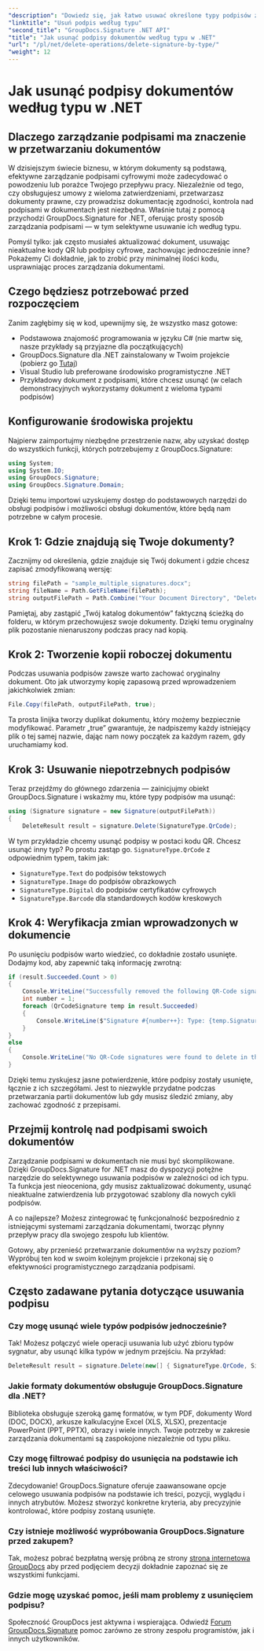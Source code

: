 ```yaml
---
"description": "Dowiedz się, jak łatwo usuwać określone typy podpisów z dokumentów za pomocą GroupDocs.Signature dla .NET. Opanuj zarządzanie podpisami w zaledwie kilka minut!"
"linktitle": "Usuń podpis według typu"
"second_title": "GroupDocs.Signature .NET API"
"title": "Jak usunąć podpisy dokumentów według typu w .NET"
"url": "/pl/net/delete-operations/delete-signature-by-type/"
"weight": 12
---
```


# Jak usunąć podpisy dokumentów według typu w .NET

## Dlaczego zarządzanie podpisami ma znaczenie w przetwarzaniu dokumentów

W dzisiejszym świecie biznesu, w którym dokumenty są podstawą, efektywne zarządzanie podpisami cyfrowymi może zadecydować o powodzeniu lub porażce Twojego przepływu pracy. Niezależnie od tego, czy obsługujesz umowy z wieloma zatwierdzeniami, przetwarzasz dokumenty prawne, czy prowadzisz dokumentację zgodności, kontrola nad podpisami w dokumentach jest niezbędna. Właśnie tutaj z pomocą przychodzi GroupDocs.Signature for .NET, oferując prosty sposób zarządzania podpisami — w tym selektywne usuwanie ich według typu.

Pomyśl tylko: jak często musiałeś aktualizować dokument, usuwając nieaktualne kody QR lub podpisy cyfrowe, zachowując jednocześnie inne? Pokażemy Ci dokładnie, jak to zrobić przy minimalnej ilości kodu, usprawniając proces zarządzania dokumentami.

## Czego będziesz potrzebować przed rozpoczęciem

Zanim zagłębimy się w kod, upewnijmy się, że wszystko masz gotowe:

- Podstawowa znajomość programowania w języku C# (nie martw się, nasze przykłady są przyjazne dla początkujących)
- GroupDocs.Signature dla .NET zainstalowany w Twoim projekcie (pobierz go [Tutaj](https://releases.groupdocs.com/signature/net/))
- Visual Studio lub preferowane środowisko programistyczne .NET
- Przykładowy dokument z podpisami, które chcesz usunąć (w celach demonstracyjnych wykorzystamy dokument z wieloma typami podpisów)

## Konfigurowanie środowiska projektu

Najpierw zaimportujmy niezbędne przestrzenie nazw, aby uzyskać dostęp do wszystkich funkcji, których potrzebujemy z GroupDocs.Signature:

```csharp
using System;
using System.IO;
using GroupDocs.Signature;
using GroupDocs.Signature.Domain;
```

Dzięki temu importowi uzyskujemy dostęp do podstawowych narzędzi do obsługi podpisów i możliwości obsługi dokumentów, które będą nam potrzebne w całym procesie.

## Krok 1: Gdzie znajdują się Twoje dokumenty?

Zacznijmy od określenia, gdzie znajduje się Twój dokument i gdzie chcesz zapisać zmodyfikowaną wersję:

```csharp
string filePath = "sample_multiple_signatures.docx";
string fileName = Path.GetFileName(filePath);
string outputFilePath = Path.Combine("Your Document Directory", "DeleteBySignatureType", fileName);
```

Pamiętaj, aby zastąpić „Twój katalog dokumentów” faktyczną ścieżką do folderu, w którym przechowujesz swoje dokumenty. Dzięki temu oryginalny plik pozostanie nienaruszony podczas pracy nad kopią.

## Krok 2: Tworzenie kopii roboczej dokumentu

Podczas usuwania podpisów zawsze warto zachować oryginalny dokument. Oto jak utworzymy kopię zapasową przed wprowadzeniem jakichkolwiek zmian:

```csharp
File.Copy(filePath, outputFilePath, true);
```

Ta prosta linijka tworzy duplikat dokumentu, który możemy bezpiecznie modyfikować. Parametr „true” gwarantuje, że nadpiszemy każdy istniejący plik o tej samej nazwie, dając nam nowy początek za każdym razem, gdy uruchamiamy kod.

## Krok 3: Usuwanie niepotrzebnych podpisów

Teraz przejdźmy do głównego zdarzenia — zainicjujmy obiekt GroupDocs.Signature i wskażmy mu, które typy podpisów ma usunąć:

```csharp
using (Signature signature = new Signature(outputFilePath))
{
    DeleteResult result = signature.Delete(SignatureType.QrCode);
```

W tym przykładzie chcemy usunąć podpisy w postaci kodu QR. Chcesz usunąć inny typ? Po prostu zastąp go. `SignatureType.QrCode` z odpowiednim typem, takim jak:
- `SignatureType.Text` do podpisów tekstowych
- `SignatureType.Image` do podpisów obrazkowych
- `SignatureType.Digital` do podpisów certyfikatów cyfrowych
- `SignatureType.Barcode` dla standardowych kodów kreskowych

## Krok 4: Weryfikacja zmian wprowadzonych w dokumencie

Po usunięciu podpisów warto wiedzieć, co dokładnie zostało usunięte. Dodajmy kod, aby zapewnić taką informację zwrotną:

```csharp
if (result.Succeeded.Count > 0)
{
    Console.WriteLine("Successfully removed the following QR-Code signatures:");
    int number = 1;
    foreach (QrCodeSignature temp in result.Succeeded)
    {
        Console.WriteLine($"Signature #{number++}: Type: {temp.SignatureType} Id:{temp.SignatureId}, Text: {temp.Text}");
    }
}
else
{
    Console.WriteLine("No QR-Code signatures were found to delete in this document.");
}
```

Dzięki temu zyskujesz jasne potwierdzenie, które podpisy zostały usunięte, łącznie z ich szczegółami. Jest to niezwykle przydatne podczas przetwarzania partii dokumentów lub gdy musisz śledzić zmiany, aby zachować zgodność z przepisami.

## Przejmij kontrolę nad podpisami swoich dokumentów

Zarządzanie podpisami w dokumentach nie musi być skomplikowane. Dzięki GroupDocs.Signature for .NET masz do dyspozycji potężne narzędzie do selektywnego usuwania podpisów w zależności od ich typu. Ta funkcja jest nieoceniona, gdy musisz zaktualizować dokumenty, usunąć nieaktualne zatwierdzenia lub przygotować szablony dla nowych cykli podpisów.

A co najlepsze? Możesz zintegrować tę funkcjonalność bezpośrednio z istniejącymi systemami zarządzania dokumentami, tworząc płynny przepływ pracy dla swojego zespołu lub klientów.

Gotowy, aby przenieść przetwarzanie dokumentów na wyższy poziom? Wypróbuj ten kod w swoim kolejnym projekcie i przekonaj się o efektywności programistycznego zarządzania podpisami.

## Często zadawane pytania dotyczące usuwania podpisu

### Czy mogę usunąć wiele typów podpisów jednocześnie?
Tak! Możesz połączyć wiele operacji usuwania lub użyć zbioru typów sygnatur, aby usunąć kilka typów w jednym przejściu. Na przykład:
```csharp
DeleteResult result = signature.Delete(new[] { SignatureType.QrCode, SignatureType.Barcode });
```

### Jakie formaty dokumentów obsługuje GroupDocs.Signature dla .NET?
Biblioteka obsługuje szeroką gamę formatów, w tym PDF, dokumenty Word (DOC, DOCX), arkusze kalkulacyjne Excel (XLS, XLSX), prezentacje PowerPoint (PPT, PPTX), obrazy i wiele innych. Twoje potrzeby w zakresie zarządzania dokumentami są zaspokojone niezależnie od typu pliku.

### Czy mogę filtrować podpisy do usunięcia na podstawie ich treści lub innych właściwości?
Zdecydowanie! GroupDocs.Signature oferuje zaawansowane opcje celowego usuwania podpisów na podstawie ich treści, pozycji, wyglądu i innych atrybutów. Możesz stworzyć konkretne kryteria, aby precyzyjnie kontrolować, które podpisy zostaną usunięte.

### Czy istnieje możliwość wypróbowania GroupDocs.Signature przed zakupem?
Tak, możesz pobrać bezpłatną wersję próbną ze strony [strona internetowa GroupDocs](https://releases.groupdocs.com/) aby przed podjęciem decyzji dokładnie zapoznać się ze wszystkimi funkcjami.

### Gdzie mogę uzyskać pomoc, jeśli mam problemy z usunięciem podpisu?
Społeczność GroupDocs jest aktywna i wspierająca. Odwiedź [Forum GroupDocs.Signature](https://forum.groupdocs.com/c/signature/13) pomoc zarówno ze strony zespołu programistów, jak i innych użytkowników.